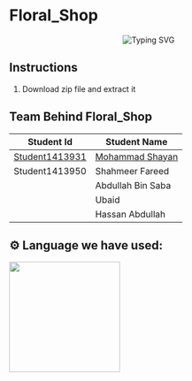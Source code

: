 # Floral_Shop
<div align="center">
  <img src="https://readme-typing-svg.herokuapp.com?font=Poppins&weight=600&size=28&duration=3500&pause=500&color=F42C4F&center=true&vCenter=true&width=435&lines=Aptech+Eproject+2024;Floral_Shop;" alt="Typing SVG" />
</div>

## Instructions
1. Download zip file and extract it
## Team Behind Floral_Shop

| Student Id | Student Name |
| ------------- | ------------- |
| <a href="https://github.com/MohammadShayan1">Student1413931</a> | <a href="https://mohammadshayan.com/">Mohammad Shayan</a> |
| Student1413950 | Shahmeer Fareed  |
|                | Abdullah Bin Saba |
|                | Ubaid |
|                |Hassan Abdullah |

## ⚙️ Language we have used:
<p align="left">
  <img src="https://user-images.githubusercontent.com/1454075/66454740-fb973580-ea68-11e9-9993-6c1014881528.png" width="200">
</p>
